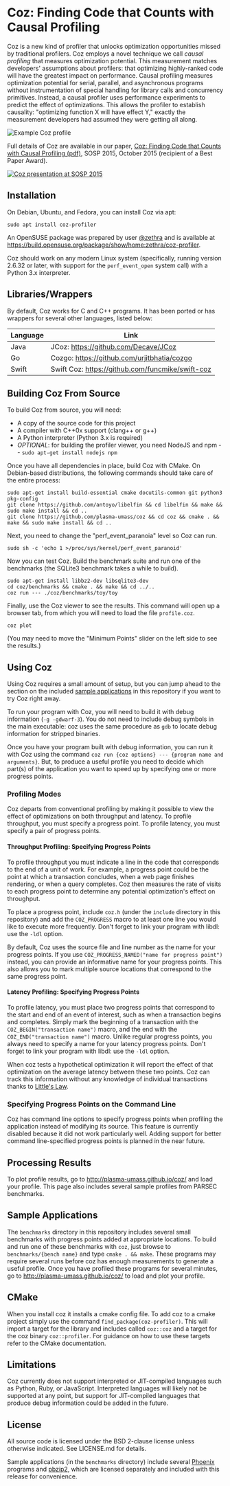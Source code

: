 # Coz: Finding Code that Counts with Causal Profiling
Coz is a new kind of profiler that unlocks optimization opportunities missed by traditional profilers. Coz employs a novel technique we call *causal profiling* that measures optimization potential. This measurement matches developers' assumptions about profilers: that optimizing highly-ranked code will have the greatest impact on performance. Causal profiling measures optimization potential for serial, parallel, and asynchronous programs without instrumentation of special handling for library calls and concurrency primitives. Instead, a causal profiler uses performance experiments to predict the effect of optimizations. This allows the profiler to establish causality: "optimizing function X will have effect Y," exactly the measurement developers had assumed they were getting all along.

![Example Coz profile](https://github.com/plasma-umass/coz/blob/master/example-coz-output.png)

Full details of Coz are available in our paper, [Coz: Finding Code that Counts with Causal Profiling (pdf)](http://arxiv.org/pdf/1608.03676v1.pdf), SOSP 2015, October 2015 (recipient of a Best Paper Award).

[![Coz presentation at SOSP 2015](http://img.youtube.com/vi/jE0V-p1odPg/0.jpg)](http://www.youtube.com/watch?v=jE0V-p1odPg&t=0m28s "Coz presentation at SOSP 2015")

## Installation

On Debian, Ubuntu, and Fedora, you can install Coz via apt:

```shell
sudo apt install coz-profiler
```

An OpenSUSE package was prepared by user
[@zethra](https://github.com/zethra) and is available at
<https://build.opensuse.org/package/show/home:zethra/coz-profiler>.

Coz should work on any modern Linux system (specifically, running
version 2.6.32 or later, with support for the `perf_event_open` system
call) with a Python 3.x interpreter.

## Libraries/Wrappers

By default, Coz works for C and C++ programs. It has been ported or
has wrappers for several other languages, listed below:

| Language      | Link |
| ----------- | -----------  
| Java   | JCoz: https://github.com/Decave/JCoz|
| Go     | Cozgo: https://github.com/urjitbhatia/cozgo|
| Swift  | Swift Coz: https://github.com/funcmike/swift-coz |

## Building Coz From Source

To build Coz from source, you will need:

- A copy of the source code for this project
- A compiler with C++0x support (clang++ or g++)
- A Python interpreter (Python 3.x is required)
- *OPTIONAL*: for building the profiler viewer, you need NodeJS and npm -- `sudo apt-get install nodejs npm`

Once you have all dependencies in place, build Coz with CMake. On Debian-based distributions, the following commands should take care of the entire process:

```shell
sudo apt-get install build-essential cmake docutils-common git python3 pkg-config
git clone https://github.com/antoyo/libelfin && cd libelfin && make && sudo make install && cd ..
git clone https://github.com/plasma-umass/coz && cd coz && cmake . && make && sudo make install && cd ..
```

Next, you need to change the "perf_event_paranoia" level so Coz can run.

```shell
sudo sh -c 'echo 1 >/proc/sys/kernel/perf_event_paranoid'
```

Now you can test Coz. Build the benchmark suite and run one of the benchmarks (the SQLite3 benchmark takes a while to build).

```shell
sudo apt-get install libbz2-dev libsqlite3-dev
cd coz/benchmarks && cmake . && make && cd ../..
coz run --- ./coz/benchmarks/toy/toy
```

Finally, use the Coz viewer to see the results. This command will open up a browser tab, from which you will need to load the file `profile.coz`.

```shell
coz plot
```

(You may need to move the "Minimum Points" slider on the left side to see the results.)

## Using Coz
Using Coz requires a small amount of setup, but you can jump ahead to the section on the included [sample applications](#sample-applications) in this repository if you want to try Coz right away.

To run your program with Coz, you will need to build it with debug information (`-g -gdwarf-3`). You do not need to include debug symbols in the main executable: coz uses the same procedure as `gdb` to locate debug information for stripped binaries.

Once you have your program built with debug information, you can run it with Coz using the command `coz run {coz options} --- {program name and arguments}`. But, to produce a useful profile you need to decide which part(s) of the application you want to speed up by specifying one or more progress points.

### Profiling Modes
Coz departs from conventional profiling by making it possible to view the effect of optimizations on both throughput and latency. To profile throughput, you must specify a progress point. To profile latency, you must specify a pair of progress points.

#### Throughput Profiling: Specifying Progress Points
To profile throughput you must indicate a line in the code that corresponds to the end of a unit of work. For example, a progress point could be the point at which a transaction concludes, when a web page finishes rendering, or when a query completes. Coz then measures the rate of visits to each progress point to determine any potential optimization's effect on throughput.

To place a progress point, include `coz.h` (under the `include` directory in this repository) and add the `COZ_PROGRESS` macro to at least one line you would like to execute more frequently. Don't forget to link your program with libdl: use the `-ldl` option.

By default, Coz uses the source file and line number as the name for your progress points. If you use `COZ_PROGRESS_NAMED("name for progress point")` instead, you can provide an informative name for your progress points. This also allows you to mark multiple source locations that correspond to the same progress point.

#### Latency Profiling: Specifying Progress Points
To profile latency, you must place two progress points that correspond to the start and end of an event of interest, such as when a transaction begins and completes. Simply  mark the beginning of a transaction with the `COZ_BEGIN("transaction name")` macro, and the end with the `COZ_END("transaction name")` macro. Unlike regular progress points, you always need to specify a name for your latency progress points. Don't forget to link your program with libdl: use the `-ldl` option.

When coz tests a hypothetical optimization it will report the effect of that optimization on the average latency between these two points. Coz can track this information without any knowledge of individual transactions thanks to [Little's Law](https://en.wikipedia.org/wiki/Little%27s_law).

### Specifying Progress Points on the Command Line
Coz has command line options to specify progress points when profiling the application instead of modifying its source. This feature is currently disabled because it did not work particularly well. Adding support for better command line-specified progress points is planned in the near future.

## Processing Results
To plot profile results, go to http://plasma-umass.github.io/coz/ and load your profile. This page also includes several sample profiles from PARSEC benchmarks.

## Sample Applications
The `benchmarks` directory in this repository includes several small benchmarks with progress points added at appropriate locations. To build and run one of these benchmarks with `coz`, just browse to `benchmarks/{bench name}` and type `cmake . && make`. These programs may require several runs before coz has enough measurements to generate a useful profile. Once you have profiled these programs for several minutes, go to http://plasma-umass.github.io/coz/ to load and plot your profile.

## CMake
When you install coz it installs a cmake config file. To add coz to a cmake project simply use the command `find_package(coz-profiler)`. This will import a target for the library and includes called `coz::coz` and a target for the coz binary `coz::profiler`. For guidance on how to use these targets refer to the CMake documentation.

## Limitations
Coz currently does not support interpreted or JIT-compiled languages such as Python, Ruby, or JavaScript. Interpreted languages will likely not be supported at any point, but support for JIT-compiled languages that produce debug information could be added in the future.

## License
All source code is licensed under the BSD 2-clause license unless otherwise indicated. See LICENSE.md for details.

Sample applications (in the `benchmarks` directory) include several [Phoenix](https://github.com/kozyraki/phoenix) programs and [pbzip2](http://compression.ca/pbzip2/), which are licensed separately and included with this release for convenience.
